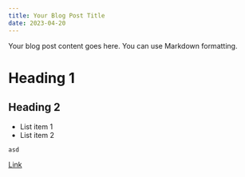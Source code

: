 ```yaml
---
title: Your Blog Post Title
date: 2023-04-20
---
```


Your blog post content goes here. You can use Markdown formatting.

# Heading 1
## Heading 2

- List item 1
- List item 2

`asd`

[Link](https://example.com)